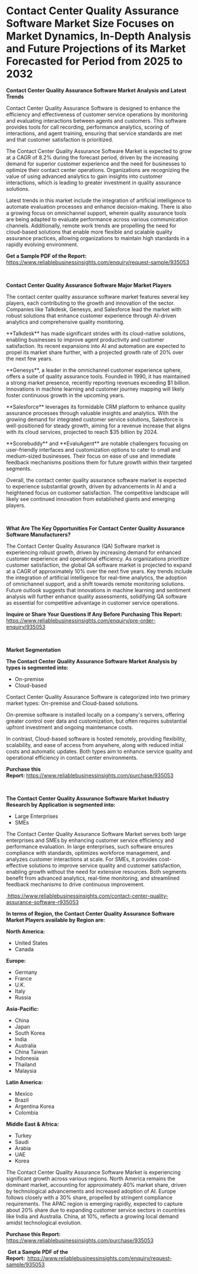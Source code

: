 <p><h1>Contact Center Quality Assurance Software Market Size Focuses on Market Dynamics, In-Depth Analysis and Future Projections of its Market Forecasted for Period from 2025 to 2032</h1></p><p><strong>Contact Center Quality Assurance Software Market Analysis and Latest Trends</strong></p>
<p><p>Contact Center Quality Assurance Software is designed to enhance the efficiency and effectiveness of customer service operations by monitoring and evaluating interactions between agents and customers. This software provides tools for call recording, performance analytics, scoring of interactions, and agent training, ensuring that service standards are met and that customer satisfaction is prioritized. </p><p>The Contact Center Quality Assurance Software Market is expected to grow at a CAGR of 8.2% during the forecast period, driven by the increasing demand for superior customer experience and the need for businesses to optimize their contact center operations. Organizations are recognizing the value of using advanced analytics to gain insights into customer interactions, which is leading to greater investment in quality assurance solutions. </p><p>Latest trends in this market include the integration of artificial intelligence to automate evaluation processes and enhance decision-making. There is also a growing focus on omnichannel support, wherein quality assurance tools are being adapted to evaluate performance across various communication channels. Additionally, remote work trends are propelling the need for cloud-based solutions that enable more flexible and scalable quality assurance practices, allowing organizations to maintain high standards in a rapidly evolving environment.</p></p>
<p><strong>Get a Sample PDF of the Report:&nbsp;</strong> <a href="https://www.reliablebusinessinsights.com/enquiry/request-sample/935053?utm_campaign=3248&utm_medium=2&utm_source=Github&utm_content=ia&utm_term=18042025&utm_id=contact-center-quality-assurance-software">https://www.reliablebusinessinsights.com/enquiry/request-sample/935053</a></p>
<p>&nbsp;</p>
<p><strong>Contact Center Quality Assurance Software Major Market Players</strong></p>
<p><p>The contact center quality assurance software market features several key players, each contributing to the growth and innovation of the sector. Companies like Talkdesk, Genesys, and Salesforce lead the market with robust solutions that enhance customer experience through AI-driven analytics and comprehensive quality monitoring.</p><p>**Talkdesk** has made significant strides with its cloud-native solutions, enabling businesses to improve agent productivity and customer satisfaction. Its recent expansions into AI and automation are expected to propel its market share further, with a projected growth rate of 20% over the next few years.</p><p>**Genesys**, a leader in the omnichannel customer experience sphere, offers a suite of quality assurance tools. Founded in 1990, it has maintained a strong market presence, recently reporting revenues exceeding $1 billion. Innovations in machine learning and customer journey mapping will likely foster continuous growth in the upcoming years.</p><p>**Salesforce** leverages its formidable CRM platform to enhance quality assurance processes through valuable insights and analytics. With the growing demand for integrated customer service solutions, Salesforce is well-positioned for steady growth, aiming for a revenue increase that aligns with its cloud services, projected to reach $35 billion by 2024.</p><p>**Scorebuddy** and **EvaluAgent** are notable challengers focusing on user-friendly interfaces and customization options to cater to small and medium-sized businesses. Their focus on ease of use and immediate feedback mechanisms positions them for future growth within their targeted segments.</p><p>Overall, the contact center quality assurance software market is expected to experience substantial growth, driven by advancements in AI and a heightened focus on customer satisfaction. The competitive landscape will likely see continued innovation from established giants and emerging players.</p></p>
<p>&nbsp;</p>
<p><strong>What Are The Key Opportunities For Contact Center Quality Assurance Software Manufacturers?</strong></p>
<p><p>The Contact Center Quality Assurance (QA) Software market is experiencing robust growth, driven by increasing demand for enhanced customer experience and operational efficiency. As organizations prioritize customer satisfaction, the global QA software market is projected to expand at a CAGR of approximately 10% over the next five years. Key trends include the integration of artificial intelligence for real-time analytics, the adoption of omnichannel support, and a shift towards remote monitoring solutions. Future outlook suggests that innovations in machine learning and sentiment analysis will further enhance quality assessments, solidifying QA software as essential for competitive advantage in customer service operations.</p></p>
<p><strong>Inquire or Share Your Questions If Any Before Purchasing This Report:</strong> <a href="https://www.reliablebusinessinsights.com/enquiry/pre-order-enquiry/935053?utm_campaign=3248&utm_medium=2&utm_source=Github&utm_content=ia&utm_term=18042025&utm_id=contact-center-quality-assurance-software">https://www.reliablebusinessinsights.com/enquiry/pre-order-enquiry/935053</a></p>
<p>&nbsp;</p>
<p><strong>Market Segmentation</strong></p>
<p><strong>The Contact Center Quality Assurance Software Market Analysis by types is segmented into:</strong></p>
<p><ul><li>On-premise</li><li>Cloud-based</li></ul></p>
<p><p>Contact Center Quality Assurance Software is categorized into two primary market types: On-premise and Cloud-based solutions. </p><p>On-premise software is installed locally on a company's servers, offering greater control over data and customization, but often requires substantial upfront investment and ongoing maintenance costs. </p><p>In contrast, Cloud-based software is hosted remotely, providing flexibility, scalability, and ease of access from anywhere, along with reduced initial costs and automatic updates. Both types aim to enhance service quality and operational efficiency in contact center environments.</p></p>
<p><strong>Purchase this Report:&nbsp;</strong><a href="https://www.reliablebusinessinsights.com/purchase/935053?utm_campaign=3248&utm_medium=2&utm_source=Github&utm_content=ia&utm_term=18042025&utm_id=contact-center-quality-assurance-software">https://www.reliablebusinessinsights.com/purchase/935053</a></p>
<p>&nbsp;</p>
<p><strong>The Contact Center Quality Assurance Software Market Industry Research by Application is segmented into:</strong></p>
<p><ul><li>Large Enterprises</li><li>SMEs</li></ul></p>
<p><p>The Contact Center Quality Assurance Software Market serves both large enterprises and SMEs by enhancing customer service efficiency and performance evaluation. In large enterprises, such software ensures compliance with standards, optimizes workforce management, and analyzes customer interactions at scale. For SMEs, it provides cost-effective solutions to improve service quality and customer satisfaction, enabling growth without the need for extensive resources. Both segments benefit from advanced analytics, real-time monitoring, and streamlined feedback mechanisms to drive continuous improvement.</p></p>
<p><a href="https://www.reliablebusinessinsights.com/contact-center-quality-assurance-software-r935053?utm_campaign=3248&utm_medium=2&utm_source=Github&utm_content=ia&utm_term=18042025&utm_id=contact-center-quality-assurance-software">&nbsp;https://www.reliablebusinessinsights.com/contact-center-quality-assurance-software-r935053</a></p>
<p><strong>In terms of Region, the Contact Center Quality Assurance Software Market Players available by Region are:</strong></p>
<p>
    <p> <strong> North America: </strong>
        <ul>
            <li>United States</li>
            <li>Canada</li>
        </ul>
        </p> 
    <p> <strong> Europe: </strong>
        <ul>
            <li>Germany</li>
            <li>France</li>
            <li>U.K.</li>
            <li>Italy</li>
            <li>Russia</li>
        </ul>
        </p> 
    <p> <strong> Asia-Pacific: </strong>
        <ul>
            <li>China</li>
            <li>Japan</li>
            <li>South Korea</li>
            <li>India</li>
            <li>Australia</li>
            <li>China Taiwan</li>
            <li>Indonesia</li>
            <li>Thailand</li>
            <li>Malaysia</li>
        </ul>
        </p> 
    <p> <strong> Latin America: </strong>
        <ul>
            <li>Mexico</li>
            <li>Brazil</li>
            <li>Argentina Korea</li>
            <li>Colombia</li>
        </ul>
        </p> 
    <p> <strong> Middle East & Africa: </strong>
        <ul>
            <li>Turkey</li>
            <li>Saudi</li>
            <li>Arabia</li>
            <li>UAE</li>
            <li>Korea</li>
        </ul>
    </p>
    </p>
<p><p>The Contact Center Quality Assurance Software Market is experiencing significant growth across various regions. North America remains the dominant market, accounting for approximately 40% market share, driven by technological advancements and increased adoption of AI. Europe follows closely with a 30% share, propelled by stringent compliance requirements. The APAC region is emerging rapidly, expected to capture about 20% share due to expanding customer service sectors in countries like India and Australia. China, at 10%, reflects a growing local demand amidst technological evolution.</p></p>
<p><strong>Purchase this Report: </strong><a href="https://www.reliablebusinessinsights.com/purchase/935053?utm_campaign=3248&utm_medium=2&utm_source=Github&utm_content=ia&utm_term=18042025&utm_id=contact-center-quality-assurance-software">https://www.reliablebusinessinsights.com/purchase/935053</a></p>
<p>&nbsp;<strong>Get a Sample PDF of the Report:&nbsp;&nbsp;</strong><a href="https://www.reliablebusinessinsights.com/enquiry/request-sample/935053?utm_campaign=3248&utm_medium=2&utm_source=Github&utm_content=ia&utm_term=18042025&utm_id=contact-center-quality-assurance-software">https://www.reliablebusinessinsights.com/enquiry/request-sample/935053</a></p>
<p><strong></strong></p>
<p><p></p><p></p><p></p></p>